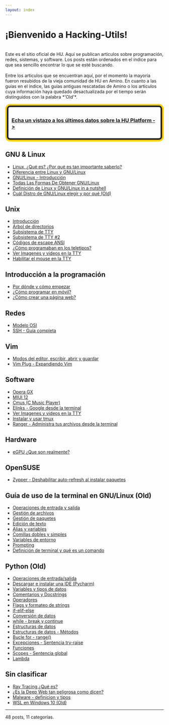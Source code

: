 ```yaml
---
layout: index
---
```

# ¡Bienvenido a Hacking-Utils!
<br>
Este es el sitio oficial de HU. Aquí se publican articulos sobre programación, redes, sistemas, y software. Los posts están ordenados en el índice para que sea sencillo encontrar lo que se esté buscando.
<br>
<br>
Entre los articulos que se encuentran aquí, por el momento la mayoría fueron resubidos de la vieja comunidad de HU en Amino. En cuanto a las guías en el índice, las guías antiguas rescatadas de Amino o los articulos cuya información haya quedado desactualizada por el tiempo serán distinguidos con la palabra *'Old'*.

<a href="hu-platform.html"><div style="border: 5px solid #ffcc00; border-radius: 15px; margin-bottom: 15px"><div style="border: 5px solid #252525; border-radius: 10px; padding: 10px"><h3>Echa un vistazo a los últimos datos sobre la HU Platform -></h3></div></div></a>

## GNU & Linux
- [Linux, ¿Qué es? ¿Por qué es tan importante saberlo?](linux1.html)
- [Diferencia entre Linux y GNU/Linux](linux2.html)
- [GNU/Linux - Introducción](linux4.html)
- [Todas Las Formas De Obtener GNU/Linux](todas-las-formas-de-obtener-gnulinux.html)
- [Definición de Linux y GNU/Linux in a nutshell](linux5.html)
- [Cuál Distro de GNU/Linux elegir y por qué (Old)](linux3.html)

## Unix
- [Introducción](unix1.html)
- [Árbol de directorios](unix2.html)
- [Subsistema de TTY](unix3.html)
- [Subsistema de TTY #2](unix4.html)
- [Códigos de escape ANSI](unix5.html)
- [¿Cómo programaban en los teletipos?](unix6.html)
- [Ver Imagenes y videos en la TTY](unix7.html)
- [Habilitar el mouse en la TTY](unix8.html)

## Introducción a la programación
- [Por dónde y cómo empezar](guiaintro.html)
- [¿Cómo programar en móvil?](mobileprogramming.html)
- [¿Cómo crear una página web?](webprogramming.html)

## Redes
- [Modelo OSI](Modelo-OSI.html)
- [SSH - Guía completa](ssh-guia.html)

## Vim
- [Modos del editor, escribir, abrir y guardar](vim1.html)
- [Vim Plug - Expandiendo Vim](plug_vim.html)

## Software
- [Opera GX](Opera-GX.html)
- [MIUI 12](MIUI-12.html)
- [Cmus (C Music Player)](cmus.md)
- [Elinks - Google desde la terminal](elinks.html)
- [Ver Imagenes y videos en la TTY](mediatty.html)
- [Instalar y usar tmux](tmux.html)
- [Ranger - Administra tus archivos desde la terminal](ranger.html)

## Hardware
- [eGPU ¿Que son realmente?](eGPU-¿Que-son-realmente%3F.html)

## OpenSUSE
- [Zypper - Deshabilitar auto-refresh al instalar paquetes](zypper-disable-autorefresh.html)

## Guía de uso de la terminal en GNU/Linux (Old)
- [Operaciones de entrada y salida](term1.html)
- [Gestión de archivos](term2.html)
- [Gestión de paquetes](term3.html)
- [Edición de texto](term4.html)
- [Alias y variables](term5.html)
- [Comillas dobles y simples](term6.html)
- [Variables de entorno](term7.html)
- [Prompting](term8.html)
- [Definición de terminal y qué es un comando](term9.html)

## Python (Old)
- [Operaciones de entrada/salida](python1.html)
- [Descargar e instalar una IDE (Pycharm)](python2.html)
- [Variables y tipos de datos](python3.html)
- [Comentarios y Docstrings](python4.html)
- [Operadores](python5.html)
- [Flags y formateo de strings](python6.html)
- [if-elif-else](python7.html)
- [Conversión de datos](python8.html)
- [while - break y continue](python9.html)
- [Estructuras de datos](python10.html)
- [Estructuras de datos - Métodos](python11.html)
- [Bucle for - range()](python12.html)
- [Excepciones - Sentencia try-raise](python13.html)
- [Funciones](python14.html)
- [Scopes - Sentencia global](python15.html)
- [Lambda](python16.html)

## Sin clasificar
- [Ray Tracing ¿Qué es?](Ray-Tracing-¿Que-es%3F.html)
- [¿Es la Deep Web tan peligrosa como dicen?](es-la-deep-web-peligrosa.html)
- [Malware - definicion y tipos](tiposdemalware.html)
- [WSL en Windows 10 (Old)](wsl1.html)

<hr>

48 posts, 11 categorías.

